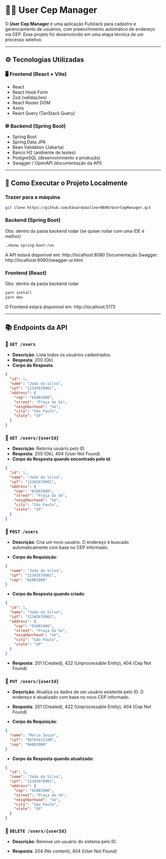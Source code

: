 # 🧑‍💼 User Cep Manager

O **User Cep Manager** é uma aplicação Fullstack para cadastro e gerenciamento de usuários, com preenchimento automático de endereço via CEP. Esse projeto foi desenvolvido em uma etapa técnica de um processo seletivo.

---

## ⚙️ Tecnologias Utilizadas

### 🖥️ Frontend (React + Vite)
- React
- React Hook Form
- Zod (validações)
- React Router DOM
- Axios
- React Query (TanStack Query)

### 🌐 Backend (Spring Boot)
- Spring Boot
- Spring Data JPA
- Bean Validation (Jakarta)
- Banco H2 (ambiente de testes)
- PostgreSQL (desenvolvimento e produção)
- Swagger / OpenAPI (documentação da API)

---

## 🚀 Como Executar o Projeto Localmente

### Trazer para a máquina 
```bash
git clone https://github.com/EduardoGollner0609/UserCepManager.git
```

### Backend (Spring Boot)
Obs: dentro da pasta backend rodar (se quiser rodar com uma IDE é melhor)
```bash
./mvnw spring-boot:run
```
A API estará disponível em: http://localhost:8080
Documentação Swagger: http://localhost:8080/swagger-ui.html

### Frontend (React)
Obs: dentro da pasta backend rodar
```bash
yarn install
yarn dev
```
O Frontend estará disponível em: http://localhost:5173

---
## 📚 Endpoints da API

### 🔹 `GET /users`

- **Descrição**: Lista todos os usuários cadastrados.
- **Resposta**: 200 (Ok)
- **Corpo da Resposta**:
```json
{
  "id": 1,
  "name": "João da Silva",
  "cpf": "12345678901",
  "address": {
    "cep": "01001000",
    "street": "Praça da Sé",
    "neighborhood": "Sé",
    "city": "São Paulo",
    "state": "SP"
  }
}
```

### 🔹 `GET /users/{userId}`

- **Descrição**: Retorna usuário pelo ID.
- **Resposta**: 200 (Ok), 404 (User Not Found)
- **Corpo da Resposta quando encontrado pelo id**:
```json
{
  "id": 1,
  "name": "João da Silva",
  "cpf": "12345678901",
  "address": {
    "cep": "01001000",
    "street": "Praça da Sé",
    "neighborhood": "Sé",
    "city": "São Paulo",
    "state": "SP"
  }
}
```

### 🔹 `POST /users`

- **Descrição**: Cria um novo usuário. O endereço é buscado automaticamente com base no CEP informado.

- **Corpo da Requisição**:
```json
{
  "name": "João da Silva",
  "cpf": "12345678901",
  "cep": "01001000"
}
```
- **Corpo da Resposta quando criado**:
```json
{
  "id": 1,
  "name": "João da Silva",
  "cpf": "12345678901",
  "address": {
    "cep": "01001000",
    "street": "Praça da Sé",
    "neighborhood": "Sé",
    "city": "São Paulo",
    "state": "SP"
  }
}
```


- **Resposta**: 201 (Created), 422 (Unprocessable Entity), 404 (Cep Not Found)

### 🔹 `PUT /users/{userId}`

- **Descrição**: Atualiza os dados de um usuário existente pelo ID. O endereço é atualizado com base no novo CEP informado.

- **Resposta**: 201 (Created), 422 (Unprocessable Entity), 404 (Cep Not Found)
- **Corpo da Requisição**:
```json
{
  "name": "Maria Souza",
  "cpf": "98765432100",
  "cep": "04003000"
}
```
- **Corpo da Resposta quando atualizado**:
```json
{
  "id": 1,
  "name": "João da Silva",
  "cpf": "12345678901",
  "address": {
    "cep": "01001000",
    "street": "Praça da Sé",
    "neighborhood": "Sé",
    "city": "São Paulo",
    "state": "SP"
  }
}
```


### 🔹 `DELETE /users/{userId}`

- **Descrição**: Remove um usuário do sistema pelo ID.

- **Resposta**: 204 (No content), 404 (User Not Found)
